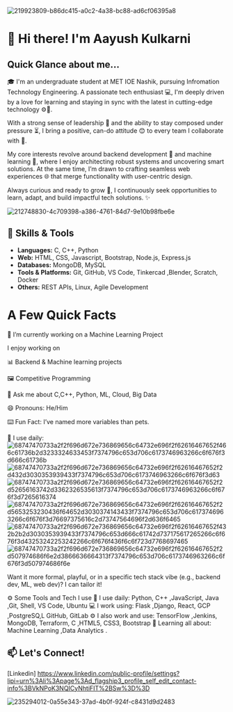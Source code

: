 
![219923809-b86dc415-a0c2-4a38-bc88-ad6cf06395a8](https://github.com/user-attachments/assets/f4b2a1e5-c928-46b6-9ad2-b35fd5311105)




# 👋 Hi there! I'm Aayush Kulkarni



## Quick Glance about me...

🎓 I'm an undergraduate student at MET IOE Nashik, pursuing Infromation Technology Engineering. A passionate tech enthusiast 💻, I'm deeply driven by a love for learning and staying in sync with the latest in cutting-edge technology ⚙️🚀.

With a strong sense of leadership 🧠 and the ability to stay composed under pressure ⏳, I bring a positive, can-do attitude 😊 to every team I collaborate with 🤝.

My core interests revolve around backend development 🔧 and machine learning 🤖, where I enjoy architecting robust systems and uncovering smart solutions. At the same time, I’m drawn to crafting seamless web experiences 🌐 that merge functionality with user-centric design.

Always curious and ready to grow 🌱, I continuously seek opportunities to learn, adapt, and build impactful tech solutions. ✨


![212748830-4c709398-a386-4761-84d7-9e10b98fbe6e](https://github.com/user-attachments/assets/e578057c-aa43-4034-88f9-428ecc3d734d)



## 🔧 Skills & Tools
- **Languages:** C, C++, Python
- **Web:** HTML, CSS, Javascript, Bootstrap, Node.js, Express.js
- **Databases:** MongoDB, MySQL
- **Tools & Platforms:** Git, GitHub, VS Code, Tinkercad ,Blender, Scratch, Docker
- **Others:** REST APIs, Linux, Agile Development


 # A Few Quick Facts

 🔭 I’m currently working on a Machine Learning Project
 
  I enjoy working on
  
  📊 Backend & Machine learning projects
  
  🖼 Competitive Programming
  
  💬 Ask me about C,C++, Python, ML, Cloud, Big Data
  
  😄 Pronouns: He/Him
  
  ⌨️ Fun Fact: I’ve named more variables than pets.
  

🚀 I use daily:
![68747470733a2f2f696d672e736869656c64732e696f2f62616467652f466c61736b2d3233324633453f7374796c653d706c6173746963266c6f676f3d666c61736b](https://github.com/user-attachments/assets/e2e3e55a-7210-40f2-99a3-b97aa99c671d)![68747470733a2f2f696d672e736869656c64732e696f2f62616467652f2d432d3030353939433f7374796c653d706c6173746963266c6f676f3d63](https://github.com/user-attachments/assets/7a306171-732f-4ea9-85d6-e0ad36df0e17)![68747470733a2f2f696d672e736869656c64732e696f2f62616467652f2d52656163742d3362326535613f7374796c653d706c6173746963266c6f676f3d7265616374](https://github.com/user-attachments/assets/110996d0-f5ac-4aac-b368-5a3bc73801cc)![68747470733a2f2f696d672e736869656c64732e696f2f62616467652f2d5653253230436f64652d3030374143433f7374796c653d706c6173746963266c6f676f3d76697375616c2d73747564696f2d636f6465](https://github.com/user-attachments/assets/cc9cd814-3ce9-4d59-87da-463e26510625)![68747470733a2f2f696d672e736869656c64732e696f2f62616467652f432b2b2d3030353939433f7374796c653d666c61742d737175617265266c6f676f3d43253242253242266c6f676f436f6c6f723d7768697465](https://github.com/user-attachments/assets/18415959-1227-49c7-b23c-f66b60dcf7da)![68747470733a2f2f696d672e736869656c64732e696f2f62616467652f2d507974686f6e2d3866636664313f7374796c653d706c6173746963266c6f676f3d507974686f6e](https://github.com/user-attachments/assets/e6473c66-0216-465b-a35b-cbca98baeff5)






  Want it more formal, playful, or in a specific tech stack vibe (e.g., backend dev, ML, web dev)? I can tailor it!

   ⚙️ Some Tools and Tech I use
🚀 I use daily: Python, C++ ,JavaScript, Java ,Git, Shell, VS Code, Ubuntu
💻 I work using: Flask ,Django, React, GCP ,PostgreSQ,L GitHub, GitLab
⚙️ I also work and use: TensorFlow ,Jenkins, MongoDB, Terraform, C ,HTML5, CSS3, Bootstrap
🌱 Learning all about: Machine Learning ,Data Analytics .



## 📫 Let's Connect!
[Linkedin] https://www.linkedin.com/public-profile/settings?lipi=urn%3Ali%3Apage%3Ad_flagship3_profile_self_edit_contact-info%3BVkNPoK3NQICyNhtiFIT%2BSw%3D%3D



![235294012-0a55e343-37ad-4b0f-924f-c8431d9d2483](https://github.com/user-attachments/assets/cbf45ffe-ab2a-4aee-9959-69ea75ddeee7)
